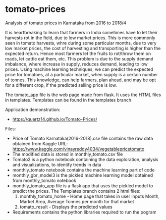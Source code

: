 # tomato-prices
Analysis of tomato prices in Karnataka from 2016 to 2018/4

It is heartbreaking to learn that farmers in India sometimes have to let their harvests rot in the field, due to low market prices. This is more commonly seen in tomato harvests, whre during some particular months, due to very low market prices, the cost of harvesting and transporting is higher than the expected return. Hence most farmers let the fruits to rot/throw them on roads, let cattle eat them, etc.
This problem is due to the supply demand imbalance, where increase in supply, reduces demand, leading to low prices. 
Using machine learning techniques, we can predict the expected price for tomatoes, at a particular market, when supply is a certain number of tonnes.
This knowledge, can help farmers, plan ahead, and may be opt for a different crop, if the predicted selling price is low.

The tomato_app file is the web page made from flask. It uses the HTML files in templates.
Templates can be found in the templates branch

Application demonstration:
* https://quartz14.github.io/Tomato-Prices/

Files:

* Price of Tomato Karnataka(2016-2018).csv file contains the raw data obtained from Kaggle URL: https://www.kaggle.com/vinayreddy4034/vegetablepricetomato
* The modified data is stored in monthly_tomato.csv file  
* Tomato2 is a python notebook containing the data exploration, analysis and visualizations, to identify trends in data
* monthly_tomato notebook contains the machine learning part of code
* monthly_gbr_model3 is the pickled machine learning model obtained from monthly_tomato notebook
* monthly_tomato_app file is a flask app that uses the pickled model to predict the prices.
The Templates branch contains 2 html files:
    1) monthly_tomato_home - Home page that takes in user inputs Month, Market Area, Average Tonnes per month for that market
    2) tomato_result - Displays the predicted values
* Requirements contains the python libraries required to run the pogram
